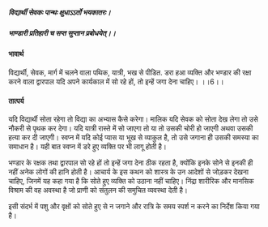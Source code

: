##### विद्यार्थी सेवकः पान्थः क्षुधाऽऽर्तो भयकातरः।
##### भाण्डारी प्रतिहारी च सप्त सुप्तान प्रबोधयेत्।। 

#### भावार्थ

विद्यार्थी, सेवक, मार्ग में चलने वाला पथिक, यात्री, भख से पीडित. डरा हआ व्यक्ति और भण्डार की रक्षा करने वाला द्वारपाल यदि अपने कार्यकाल में सो रहे हों, तो इन्हें जगा देना चाहिए। ।।6।।

#### तात्पर्य

यदि विद्यार्थी सोता रहेगा तो विद्या का अभ्यास कैसे करेगा। मालिक यदि सेवक को सोता देख लेगा तो उसे नौकरी से पृथक कर देगा। यदि यात्री रास्ते में सो जाएगा तो या तो उसकी चोरी हो जाएगी अथवा उसकी हत्या कर दी जाएगी। स्वप्न में यदि कोई प्यास या भूख से व्याकुल है, तो उसे जगाना ही उसकी समस्या का समाधान है। यही बात स्वप्न में डरे हुए व्यक्ति पर भी लागू होती है।

भण्डार के रक्षक तथा द्वारपाल सो रहे हों तो इन्हें जगा देना ठीक रहता है, क्योंकि इनके सोने से इनकी ही नहीं अनेक लोगों की हानि होती है। आचार्य के इस कथन को शास्त्र के उन आदेशों से जोड़कर देखना चाहिए, जिनमें यह कहा गया है कि सोते हुए व्यक्ति को उठाना नहीं चाहिए। निंद्रा शारीरिक और मानसिक विश्राम की वह अवस्था है जो प्राणी को संतुलन की समुचित व्यवस्था देती है।

इसी संदर्भ में पशु और वृक्षों को सोते हुए से न जगाने और रात्रि के समय स्पर्श न करने का निर्देश किया गया है।